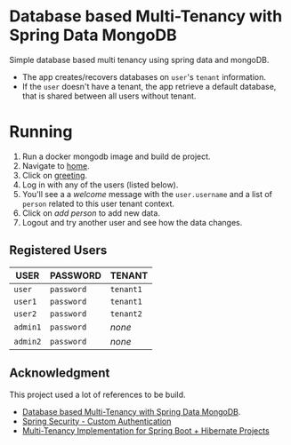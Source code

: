 # Database based Multi-Tenancy with Spring Data MongoDB
Simple database based multi tenancy using spring data and mongoDB.

- The app creates/recovers databases on `user`'s `tenant` information.
- If the `user` doesn't have a tenant, the app retrieve a default database, 
that is shared between all users without tenant.

# Running
1. Run a docker mongodb image and build de project.
2. Navigate to [home](http://localhost:8080/).
3. Click on [greeting](http://localhost:8080/login).
4. Log in with any of the users (listed below).
5. You'll see a a *welcome* message with the `user.username` and a list of `person` related to this user tenant context.
6. Click on *add person* to add new data.
7. Logout and try another user and see how the data changes.

## Registered Users
| USER | PASSWORD | TENANT  |
| ---- | -------- | ------- |
| `user` | `password` | `tenant1` |
| `user1`| `password` | `tenant1` |
| `user2`| `password` | `tenant2` |
| `admin1`| `password` | *none*    |
| `admin2`| `password` | *none*    |

## Acknowledgment
This project used a lot of references to be build.
- [Database based Multi-Tenancy with Spring Data MongoDB](https://github.com/naveenb92/spring-data-mongodb-multitenant).
- [Spring Security - Custom Authentication](https://dzone.com/articles/spring-security-custom)
- [Multi-Tenancy Implementation for Spring Boot + Hibernate Projects](https://dzone.com/articles/spring-boot-hibernate-multitenancy-implementation)

